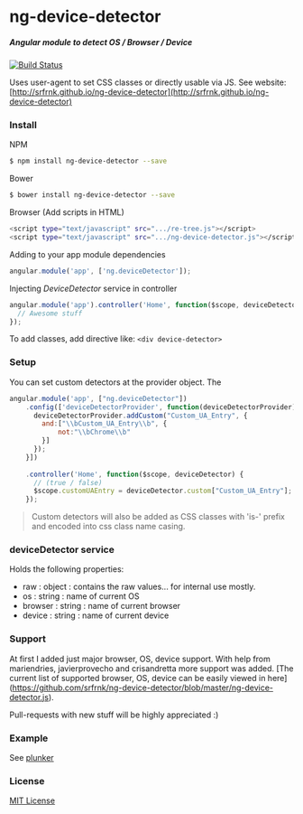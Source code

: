 # ng-device-detector
##### Angular module to detect OS / Browser / Device

[![Build Status](https://travis-ci.org/srfrnk/ng-device-detector.svg?branch=master)](https://travis-ci.org/srfrnk/ng-device-detector)

Uses user-agent to set CSS classes or directly usable via JS.
See website: [http://srfrnk.github.io/ng-device-detector](http://srfrnk.github.io/ng-device-detector)

### Install
NPM
```sh
$ npm install ng-device-detector --save
```
Bower
```sh
$ bower install ng-device-detector --save
```
Browser (Add scripts in HTML)
```sh
<script type="text/javascript" src=".../re-tree.js"></script>
<script type="text/javascript" src=".../ng-device-detector.js"></script>
```
Adding to your app module dependencies
```js
angular.module('app', ['ng.deviceDetector']);
```
Injecting *DeviceDetector* service in controller
```js
angular.module('app').controller('Home', function($scope, deviceDetector){
  // Awesome stuff
});
```

To add classes, add directive like: `<div device-detector>`

### Setup

You can set custom detectors at the provider object.
The 
```javascript
angular.module('app', ["ng.deviceDetector"])
    .config(['deviceDetectorProvider', function(deviceDetectorProvider) {
      deviceDetectorProvider.addCustom("Custom_UA_Entry", {
        and:["\\bCustom_UA_Entry\\b", {
            not:"\\bChrome\\b"
        }]
      });
    }])
    
    .controller('Home', function($scope, deviceDetector) {
      // (true / false)
      $scope.customUAEntry = deviceDetector.custom["Custom_UA_Entry"];
    });
```

> Custom detectors will also be added as CSS classes with 'is-' prefix and encoded into css class name casing.

### deviceDetector service
Holds the following properties:
* raw : object : contains the raw values... for internal use mostly.
* os : string : name of current OS
* browser : string : name of current browser
* device : string : name of current device
 
### Support
At first I added just major browser, OS, device support.
With help from mariendries, javierprovecho and crisandretta more support was added.
[The current list of supported browser, OS, device can be easily viewed in here] (https://github.com/srfrnk/ng-device-detector/blob/master/ng-device-detector.js).

Pull-requests with new stuff will be highly appreciated :)

### Example

See [plunker](http://plnkr.co/edit/urqMI1?p=preview)

### License

[MIT License](//github.com/srfrnk/ng-device-detector/blob/master/license.txt)
